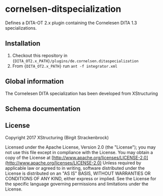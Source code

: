 # cornelsen-ditspecialization

Defines a DITA-OT 2.x plugin containing the Cornelesen DITA 1.3 specializations.

## Installation

1. Checkout this repository in ```{DITA_OT2.x_PATH}/plugins/de.cornelsen.ditaspecialization```
2. From ```{DITA_OT2.x_PATH}``` run ```ant -f integrator.xml```

## Global information

The Cornelesen DITA specialization has been developed from XStructuring

## Schema documentation



## License

Copyright 2017 XStructuring (Birgit Strackenbrock)

Licensed under the Apache License, Version 2.0 (the "License");
you may not use this file except in compliance with the License.
You may obtain a copy of the License at
[http://www.apache.org/licenses/LICENSE-2.0](http://www.apache.org/licenses/LICENSE-2.0)
Unless required by applicable law or agreed to in writing, software
distributed under the License is distributed on an "AS IS" BASIS,
WITHOUT WARRANTIES OR CONDITIONS OF ANY KIND, either express or implied.
See the License for the specific language governing permissions and
limitations under the License.

